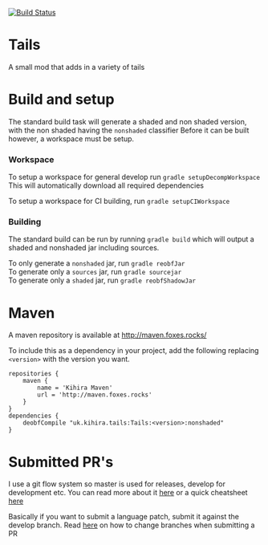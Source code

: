 [![Build Status](https://dev.azure.com/kihira/Tails/_apis/build/status/kihira.Tails?branchName=develop)](https://dev.azure.com/kihira/Tails/_build/latest?definitionId=3&branchName=develop)
# Tails
A small mod that adds in a variety of tails

# Build and setup
The standard build task will generate a shaded and non shaded version, with the non shaded having the `nonshaded` classifier
Before it can be built however, a workspace must be setup.

### Workspace
To setup a workspace for general develop run `gradle setupDecompWorkspace`
This will automatically download all required dependencies

To setup a workspace for CI building, run `gradle setupCIWorkspace`

### Building
The standard build can be run by running `gradle build` which will output a shaded and nonshaded jar including sources.

To only generate a `nonshaded` jar, run `gradle reobfJar`  
To generate only a `sources` jar, run `gradle sourcejar`  
To generate only a `shaded` jar, run `gradle reobfShadowJar`  

# Maven 
A maven repository is available at http://maven.foxes.rocks/

To include this as a dependency in your project, add the following replacing `<version>` with the version you want.
```
repositories {
    maven {
        name = 'Kihira Maven'
        url = 'http://maven.foxes.rocks'
    }
}
dependencies {
    deobfCompile "uk.kihira.tails:Tails:<version>:nonshaded"
}
```

# Submitted PR's
I use a git flow system so master is used for releases, develop for development etc. You can read more about it [here](http://nvie.com/posts/a-successful-git-branching-model/) or a quick cheatsheet [here](https://danielkummer.github.io/git-flow-cheatsheet/)

Basically if you want to submit a language patch, submit it against the develop branch. Read [here](https://help.github.com/articles/using-pull-requests#changing-the-branch-range-and-destination-repository) on how to change branches when submitting a PR
